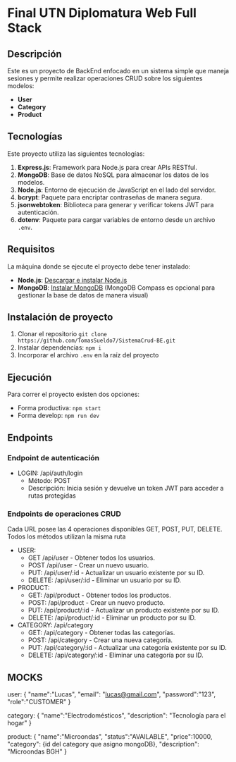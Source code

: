 # Final UTN Diplomatura Web Full Stack

## Descripción

Este es un proyecto de BackEnd enfocado en un sistema simple que maneja sesiones y permite realizar operaciones CRUD sobre los siguientes modelos:
- **User**
- **Category**
- **Product**

## Tecnologías

Este proyecto utiliza las siguientes tecnologías:

1. **Express.js**: Framework para Node.js para crear APIs RESTful.
2. **MongoDB**: Base de datos NoSQL para almacenar los datos de los modelos.
3. **Node.js**: Entorno de ejecución de JavaScript en el lado del servidor.
4. **bcrypt**: Paquete para encriptar contraseñas de manera segura.
5. **jsonwebtoken**: Biblioteca para generar y verificar tokens JWT para autenticación.
6. **dotenv**: Paquete para cargar variables de entorno desde un archivo `.env`.

## Requisitos

La máquina donde se ejecute el proyecto debe tener instalado:

- **Node.js**: [Descargar e instalar Node.js](https://nodejs.org/)
- **MongoDB**: [Instalar MongoDB](https://www.mongodb.com/try/download/community) (MongoDB Compass es opcional para gestionar la base de datos de manera visual)


## Instalación de proyecto

1. Clonar el repositorio `git clone https://github.com/TomasSueldo7/SistemaCrud-BE.git`
2. Instalar dependencias: `npm i`
3. Incorporar el archivo `.env` en la raíz del proyecto

## Ejecución

Para correr el proyecto existen dos opciones:
  - Forma productiva: `npm start`
  - Forma develop: `npm run dev`

## Endpoints

### Endpoint de autenticación

  - LOGIN: /api/auth/login
    - Método: POST
    - Descripción: Inicia sesión y devuelve un token JWT para acceder a rutas protegidas

### Endpoints de operaciones CRUD

Cada URL posee las 4 operaciones disponibles GET, POST, PUT, DELETE. Todos los métodos utilizan la misma ruta

  - USER: 
    - GET /api/user - Obtener todos los usuarios.
    - POST /api/user - Crear un nuevo usuario.
    - PUT: /api/user/:id - Actualizar un usuario existente por su ID.
    - DELETE: /api/user/:id - Eliminar un usuario por su ID.
  - PRODUCT: 
    - GET: /api/product - Obtener todos los productos.
    - POST: /api/product - Crear un nuevo producto.
    - PUT: /api/product/:id - Actualizar un producto existente por su ID.
    - DELETE: /api/product/:id - Eliminar un producto por su ID.
  - CATEGORY: /api/category
    - GET: /api/category - Obtener todas las categorías.
    - POST: /api/category - Crear una nueva categoría.
    - PUT: /api/category/:id - Actualizar una categoría existente por su ID.
    - DELETE: /api/category/:id - Eliminar una categoría por su ID.

## MOCKS

user:
  {
    "name":"Lucas",
    "email": "lucas@gmail.com",
    "password":"123",
    "role":"CUSTOMER"
  }

category:
  {
    "name":"Electrodomésticos",
    "description": "Tecnología para el hogar"
  }

product:
  {
    "name":"Microondas",
    "status":"AVAILABLE",
    "price":10000,
    "category": {id del category que asigno mongoDB},
    "description": "Microondas BGH"
  }


